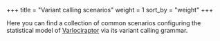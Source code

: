 +++
title = "Variant calling scenarios"
weight = 1
sort_by = "weight"
+++

Here you can find a collection of common scenarios configuring the statistical model of [Varlociraptor](https://varlociraptor.github.io) via its variant calling grammar.
